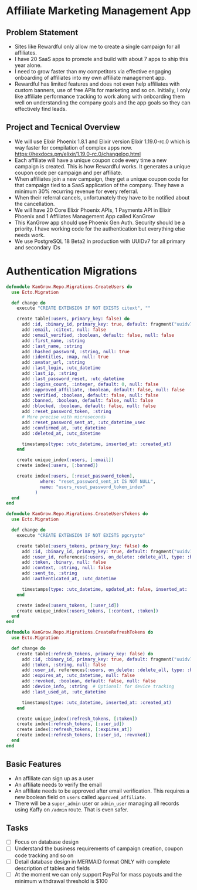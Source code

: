 # Affiliate Marketing Management App

## Problem Statement
- Sites like Rewardful only allow me to create a single campaign for all affiliates.
- I have 20 SaaS apps to promote and build with about 7 apps to ship this year alone.
- I need to grow faster than my competitors via effective engaging onboarding of affiliates into my own affiliate management app.
- Rewardful has limited features and does not even help affiliates with custom banners, use of free APIs for marketing and so on. Initially, I only like affiliate performance tracking to work along with onboarding them well on understanding the company goals and the app goals so they can effectively find leads.


## Project and Tecnical Overview
- We will use Elixir Phoenix 1.8.1 and Elixir version Elixir 1.19.0-rc.0 which is way faster for compilation of complex apps now. https://hexdocs.pm/elixir/1.19.0-rc.0/changelog.html
- Each affiliate will have a unique coupon code every time a new campaign is created. This is how Rewardful works. It generates a unique coupon code per campaign and per affiliate.
- When affiliates join a new campaign, they get a unique coupon code for that campaign tied to a SaaS application of the company. They have a minimum 30% recurring revenue for every referral.
- When their referral cancels, unfortunately they have to be notified about the cancellation.
- We will have 20 Core Elixir Phoenix APIs, 1 Payments API in Elixir Phoenix and 1 Affiliates Management App called KanGrow
- This KanGrow app should use Phoenix Gen Auth. Security should be a priority. I have working code for the authentication but everything else needs work.
- We use PostgreSQL 18 Beta2 in production with UUIDv7 for all primary and secondary IDs

# Authentication Migrations

```elixir
defmodule KanGrow.Repo.Migrations.CreateUsers do
  use Ecto.Migration

  def change do
    execute "CREATE EXTENSION IF NOT EXISTS citext", ""

    create table(:users, primary_key: false) do
      add :id, :binary_id, primary_key: true, default: fragment("uuidv7()")
      add :email, :citext, null: false
      add :email_verified, :boolean, default: false, null: false
      add :first_name, :string
      add :last_name, :string
      add :hashed_password, :string, null: true
      add :identities, :map, null: true
      add :avatar_url, :string
      add :last_login, :utc_datetime
      add :last_ip, :string
      add :last_password_reset, :utc_datetime
      add :logins_count, :integer, default: 0, null: false
      add :approved_affiliate, :boolean, default: false, null: false
      add :verified, :boolean, default: false, null: false
      add :banned, :boolean, default: false, null: false
      add :blocked, :boolean, default: false, null: false
      add :reset_password_token, :string
      # More precise with microseconds
      add :reset_password_sent_at, :utc_datetime_usec
      add :confirmed_at, :utc_datetime
      add :deleted_at, :utc_datetime

      timestamps(type: :utc_datetime, inserted_at: :created_at)
    end

    create unique_index(:users, [:email])
    create index(:users, [:banned])

    create index(:users, [:reset_password_token],
             where: "reset_password_sent_at IS NOT NULL",
             name: "users_reset_password_token_index"
           )
  end
end

defmodule KanGrow.Repo.Migrations.CreateUsersTokens do
  use Ecto.Migration

  def change do
    execute "CREATE EXTENSION IF NOT EXISTS pgcrypto"

    create table(:users_tokens, primary_key: false) do
      add :id, :binary_id, primary_key: true, default: fragment("uuidv7()")
      add :user_id, references(:users, on_delete: :delete_all, type: :binary_id), null: false
      add :token, :binary, null: false
      add :context, :string, null: false
      add :sent_to, :string
      add :authenticated_at, :utc_datetime

      timestamps(type: :utc_datetime, updated_at: false, inserted_at: :created_at)
    end

    create index(:users_tokens, [:user_id])
    create unique_index(:users_tokens, [:context, :token])
  end
end

defmodule KanGrow.Repo.Migrations.CreateRefreshTokens do
  use Ecto.Migration

  def change do
    create table(:refresh_tokens, primary_key: false) do
      add :id, :binary_id, primary_key: true, default: fragment("uuidv7()")
      add :token, :string, null: false
      add :user_id, references(:users, on_delete: :delete_all, type: :binary_id), null: false
      add :expires_at, :utc_datetime, null: false
      add :revoked, :boolean, default: false, null: false
      add :device_info, :string  # Optional: for device tracking
      add :last_used_at, :utc_datetime

      timestamps(type: :utc_datetime, inserted_at: :created_at)
    end

    create unique_index(:refresh_tokens, [:token])
    create index(:refresh_tokens, [:user_id])
    create index(:refresh_tokens, [:expires_at])
    create index(:refresh_tokens, [:user_id, :revoked])
  end
end
```

## Basic Features
- An affiliate can sign up as a user
- An affiliate needs to verify the email
- An affiliate needs to be approved after email verification. This requires a new boolean field on `users` called `approved_affiliate`.
- There will be a `super_admin` user or `admin_user` managing all records using Kaffy on `/admin` route. That is even safer.

## Tasks
- [ ] Focus on database design
- [ ] Understand the business requirements of campaign creation, coupon code tracking and so on
- [ ] Detail database design in MERMAID format ONLY with complete description of tables and fields
- [ ] At the moment we can only support PayPal for mass payouts and the minimum withdrawal threshold is $100
